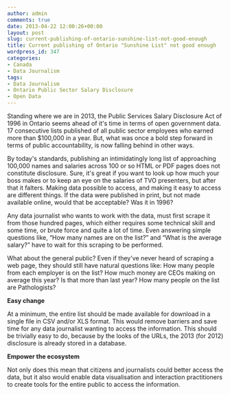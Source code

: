 ```yaml
---
author: admin
comments: true
date: 2013-04-22 12:00:26+00:00
layout: post
slug: current-publishing-of-ontario-sunshine-list-not-good-enough
title: Current publishing of Ontario "Sunshine List" not good enough
wordpress_id: 347
categories:
- Canada
- Data Journalism
tags:
- Data Journalism
- Ontario Public Sector Salary Disclosure
- Open Data
---
```


Standing where we are in 2013, the Public Services Salary Disclosure Act of 1996 in Ontario seems ahead of it's time in terms of open government data. 17 consecutive lists published of all public sector employees who earned more than $100,000 in a year. But, what was once a bold step forward in terms of public accountability, is now falling behind in other ways.





By today's standards, publishing an intimidatingly long list of approaching 100,000 names and salaries across 100 or so HTML or PDF pages does not constitute disclosure. Sure, it's great if you want to look up how much your boss makes or to keep an eye on the salaries of TVO presenters, but after that it falters. Making data possible to access, and making it easy to access are different things. If the data were published in print, but not made available online, would that be acceptable? Was it in 1996?





Any data journalist who wants to work with the data, must first scrape it from those hundred pages, which either requires some technical skill and some time, or brute force and quite a lot of time. Even answering simple questions like, “How many names are on the list?” and “What is the average salary?” have to wait for this scraping to be performed.





What about the general public? Even if they've never heard of scraping a web page, they should still have natural questions like: How many people from each employer is on the list? How much money are CEOs making on average this year? Is that more than last year? How many people on the list are Pathologists?





**Easy change**





At a minimum, the entire list should be made available for download in a single file in CSV and/or XLS format. This would remove barriers and save time for any data journalist wanting to access the information. This should be trivially easy to do, because by the looks of the URLs, the 2013 (for 2012) disclosure is already stored in a database.





**Empower the ecosystem**





Not only does this mean that citizens and journalists could better access the data, but it also would enable data visualisation and interaction practitioners to create tools for the entire public to access the information.

